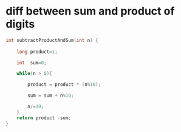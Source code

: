 # diff between sum and product of digits
```c
int subtractProductAndSum(int n) {
    
    long product=1;

    int  sum=0;

    while(n > 0){

        product = product * (n%10);

        sum = sum + n%10;

        n/=10;
    }
    return product -sum;
}
```